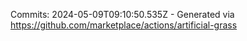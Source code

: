 Commits: 2024-05-09T09:10:50.535Z - Generated via https://github.com/marketplace/actions/artificial-grass
<br>

